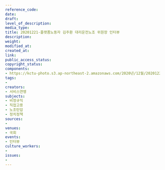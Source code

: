 ```yaml
---
reference_code: 
date: 
draft: 
level_of_description: 
media_type: 
title: 20201221-플랫폼노동자 김주환 대리운전노조 위원장 인터뷰
description: 
weight: 
modified_at: 
created_at: 
link: 
public_access_status: 
copyright_status: 
components:
- https://kctu-photo.s3.ap-northeast-2.amazonaws.com/2020년/12월/20201221-플랫폼노동자+김주환+대리운전노조+위원장+인터뷰/_PIG6001.JPG
tags:
- 
creators:
- 서비스연맹
subjects:
- 비정규직
- 직접고용
- 노조탄압
- 정치정책
sources:
- 
venues:
- 국회
events:
- 인터뷰
culture_workers:
- 
issues:
- 
---
```

